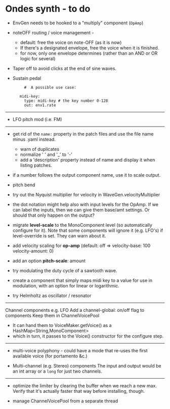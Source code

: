 # Ondes synth - to do
 
  - EnvGen needs to be hooked to a "multiply" component (`OpAmp`)
  
  - noteOFF routing / voice management - 
     - default: free the voice on note-OFF (as it is now)
     - If there's a designated envelope, free the voice when it is finished.
     - for now, only one envelope determines (rather than an AND or OR logic for several)
 
  - Taper off to avoid clicks at the end of sine waves.
  - Sustain pedal
 
      ```    
           #  A possible use case:  
         
         midi-key: 
           type: midi-key # the key number 0-128
           out: env1.rate 
      ```
  ------
  
  - LFO pitch mod (i.e. FM)
  
 ---- 
  
 
 - get rid of the `name:` property in the patch files and use the file name minus .yaml instead.
    - warn of duplicates
    - normalize ' ' and '_' to '-' 
    - add a 'description' property instead of name and display it when listing patches.

 - if a number follows the output component name, use it to scale output.
  
 - pitch bend
 
 - try out the Nyquist multiplier for velocity in WaveGen.velocityMultiplier
   
 - the dot notation might help also with input levels for the OpAmp. If we can label the inputs, then we can give them base/amt settings. Or should that only happen on the output?

 - migrate **level-scale** to the MonoComponent level (so automatically configure for it).
 Note that some components will ignore it (e.g. LFO's) if level-override is set. They can warn about it.

 - add velocity scaling for **op-amp** 
 (default: off => velocity-base: 100 velocity-amount: 0)
 
 - add an option **pitch-scale**: amount
 
 - try modulating the duty cycle of a sawtooth wave.

 - create a component that simply maps midi key to a value
    for use in modulation, 
    with an option for linear or logarithmic. 
  
 - try Helmholtz as oscillator / resonator   
 
 -----------

 Channel components e.g. LFO
 Add a channel-global: on/off flag to components
 Keep them in ChannelVoicePool
  - It can hand them to VoiceMaker.getVoice() as a HashMap<String,MonoComponent>
  - which in turn, it passes to the Voice() constructor for the configure step.
   
 *****

 - multi-voice polyphony - could have a mode that re-uses the first available voice (for portamento &c.) 
 
 - Multi-channel (e.g. Stereo) components
   The input and output would be an int array 
   or a `long` for just two channels.

----------------

 - optimize the limiter by clearing the buffer when we reach a new max. Verify that it's actually faster that way before installing, though. 
 
 - manage ChannelVoicePool from a separate thread

 